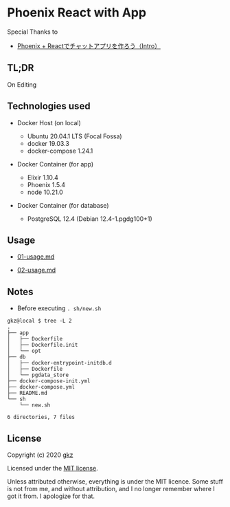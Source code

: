 # Phoenix React with App

Special Thanks to

- [Phoenix + Reactでチャットアプリを作ろう（Intro）](https://medium.com/@1zo/phoenix-react%E3%81%AE%E3%83%81%E3%83%A3%E3%83%83%E3%83%88%E3%82%A2%E3%83%97%E3%83%AA%E3%82%92%E4%BD%9C%E3%82%8D%E3%81%86-intro-7dddee01850a)


## TL;DR

On Editing

## Technologies used

- Docker Host (on local)
  - Ubuntu 20.04.1 LTS (Focal Fossa)
  - docker 19.03.3
  - docker-compose 1.24.1

- Docker Container (for app)
  - Elixir 1.10.4
  - Phoenix 1.5.4
  - node 10.21.0 

- Docker Container (for database)
  - PostgreSQL 12.4 (Debian 12.4-1.pgdg100+1)

## Usage

- [01-usage.md](docs/01-usage.md)

- [02-usage.md](docs/02-usage.md)

## Notes

- Before executing `. sh/new.sh`
```
gkz@local $ tree -L 2
.
├── app
│   ├── Dockerfile
│   ├── Dockerfile.init
│   └── opt
├── db
│   ├── docker-entrypoint-initdb.d
│   ├── Dockerfile
│   └── pgdata_store
├── docker-compose-init.yml
├── docker-compose.yml
├── README.md
└── sh
    └── new.sh

6 directories, 7 files
```

## License
Copyright (c) 2020 [gkz](https://gkz.mit-license.org/2020)

Licensed under the [MIT license](LICENSE).

Unless attributed otherwise, everything is under the MIT licence. 
Some stuff is not from me, and without attribution, and I no longer remember where I got it from. 
I apologize for that.
